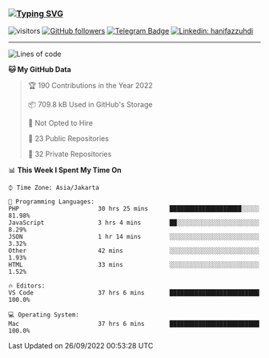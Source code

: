 ### [![Typing SVG](https://readme-typing-svg.herokuapp.com?font=lato&size=22&lines=Hi+There+👋)](https://git.io/typing-svg) 

![visitors](https://visitor-badge.glitch.me/badge?page_id=hanifazzuhdi.hanifazzuhdi)
[![GitHub followers](https://img.shields.io/github/followers/hanifazzuhdi?label=Follow&style=social)](https://github.com/hanifazzuhdi/?tab=follow) 
[![Telegram Badge](https://img.shields.io/badge/-hanif0198-blue?style=social&logo=telegram&link=https://www.t.me/hanif0198/)](https://www.t.me/hanif0198/) 
[![Linkedin: hanifazzuhdi](https://img.shields.io/badge/-hanifazzuhdi-blue?style=flat-square&logo=Linkedin&logoColor=white&link=https://www.linkedin.com/in/hanif-az-zuhdi-69688019b/)](https://www.linkedin.com/in/hanif-az-zuhdi-69688019b/) 

<hr/>

<!--START_SECTION:waka-->
![Lines of code](https://img.shields.io/badge/From%20Hello%20World%20I%27ve%20Written-5%20Million%20lines%20of%20code-blue)

**🐱 My GitHub Data** 

> 🏆 190 Contributions in the Year 2022
 > 
> 📦 709.8 kB Used in GitHub's Storage 
 > 
> 🚫 Not Opted to Hire
 > 
> 📜 23 Public Repositories 
 > 
> 🔑 32 Private Repositories  
 > 
📊 **This Week I Spent My Time On** 

```text
⌚︎ Time Zone: Asia/Jakarta

💬 Programming Languages: 
PHP                      30 hrs 25 mins      ████████████████████░░░░░   81.98% 
JavaScript               3 hrs 4 mins        ██░░░░░░░░░░░░░░░░░░░░░░░   8.29% 
JSON                     1 hr 14 mins        ░░░░░░░░░░░░░░░░░░░░░░░░░   3.32% 
Other                    42 mins             ░░░░░░░░░░░░░░░░░░░░░░░░░   1.93% 
HTML                     33 mins             ░░░░░░░░░░░░░░░░░░░░░░░░░   1.52%

🔥 Editors: 
VS Code                  37 hrs 6 mins       █████████████████████████   100.0%

💻 Operating System: 
Mac                      37 hrs 6 mins       █████████████████████████   100.0%

```


 Last Updated on 26/09/2022 00:53:28 UTC
<!--END_SECTION:waka-->
